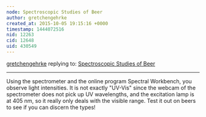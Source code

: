 ```yaml
---
node: Spectroscopic Studies of Beer
author: gretchengehrke
created_at: 2015-10-05 19:15:16 +0000
timestamp: 1444072516
nid: 12263
cid: 12648
uid: 430549
---
```




[gretchengehrke](../profile/gretchengehrke) replying to: [Spectroscopic Studies of Beer](../notes/brandta5/10-03-2015/spectroscopic-studies-of-beer)

----
Using the spectrometer and the online program Spectral Workbench, you observe light intensities.  It is not exactly "UV-Vis" since the webcam of the spectrometer does not pick up UV wavelengths, and the excitation lamp is at 405 nm, so it really only deals with the visible range.  Test it out on beers to see if you can discern the types!